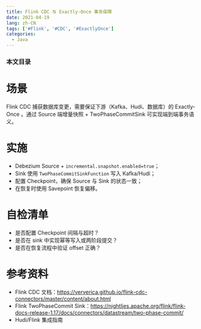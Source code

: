 ```yaml
---
title: Flink CDC 与 Exactly-Once 事务保障
date: 2021-04-19
lang: zh-CN
tags: ['#Flink', '#CDC', '#ExactlyOnce']
categories:
  - Java
---
```


### 本文目录
<!-- toc -->

# 场景
Flink CDC 捕获数据库变更，需要保证下游（Kafka、Hudi、数据库）的 Exactly-Once 。通过 Source 端增量快照 + TwoPhaseCommitSink 可实现端到端事务语义。

# 实施
- Debezium Source + `incremental.snapshot.enabled=true`；
- Sink 使用 `TwoPhaseCommitSinkFunction` 写入 Kafka/Hudi；
- 配置 Checkpoint，确保 Source 与 Sink 的状态一致；
- 在恢复时使用 Savepoint 恢复偏移。

# 自检清单
- 是否配置 Checkpoint 间隔与超时？
- 是否在 sink 中实现幂等写入或两阶段提交？
- 是否在恢复流程中验证 offset 正确？

# 参考资料
- Flink CDC 文档：https://ververica.github.io/flink-cdc-connectors/master/content/about.html
- Flink TwoPhaseCommit Sink：https://nightlies.apache.org/flink/flink-docs-release-1.17/docs/connectors/datastream/two-phase-commit/
- Hudi/Flink 集成指南
